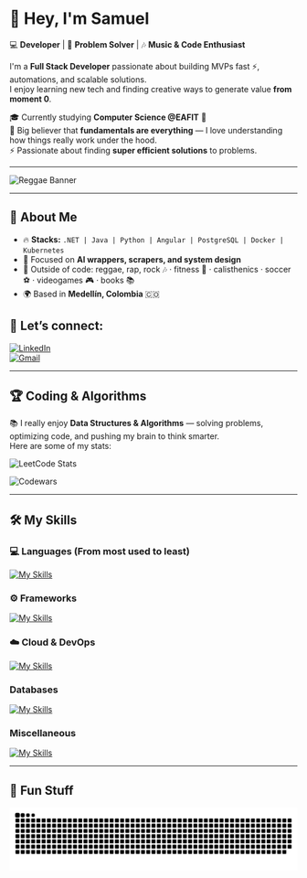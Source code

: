# 👋 Hey, I'm Samuel  

💻 **Developer** | 🚀 **Problem Solver** | 🎶 **Music & Code Enthusiast**  

I'm a **Full Stack Developer** passionate about building MVPs fast ⚡, automations, and scalable solutions.  
I enjoy learning new tech and finding creative ways to generate value **from moment 0**.  

🎓 Currently studying **Computer Science @EAFIT** 🏫  
🧠 Big believer that **fundamentals are everything** — I love understanding how things really work under the hood.  
⚡ Passionate about finding **super efficient solutions** to problems.  

---

![Reggae Banner](https://media0.giphy.com/media/v1.Y2lkPTc5MGI3NjExYzh6d2VzZW9ubnQydXplN3Yya3kxcXA3OHRmZ3czNzFkdmRncnpxNiZlcD12MV9pbnRlcm5hbF9naWZfYnlfaWQmY3Q9Zw/127sxeBDbOqdYk/giphy.gif)

---

## 🌟 About Me
- 🔥 **Stacks:** `.NET | Java | Python | Angular | PostgreSQL | Docker | Kubernetes`
- 🎯 Focused on **AI wrappers, scrapers, and system design**
- 🎸 Outside of code: reggae, rap, rock 🎶 · fitness 💪 · calisthenics · soccer ⚽ · videogames 🎮 · books 📚
- 🌍 Based in **Medellín, Colombia** 🇨🇴  

## 📩 **Let’s connect:**  
[![LinkedIn](https://img.shields.io/badge/LinkedIn-blue?style=flat-square&logo=linkedin)](https://www.linkedin.com/in/samuel-rend%C3%B3n-1bb68a240/)  
[![Gmail](https://img.shields.io/badge/Gmail-samiretru%40gmail.com-red?style=flat-square&logo=gmail&logoColor=white)](mailto:samiretru@gmail.com)


---

## 🏆 Coding & Algorithms  

📚 I really enjoy **Data Structures & Algorithms** — solving problems, optimizing code, and pushing my brain to think smarter.  
Here are some of my stats:  

![LeetCode Stats](https://leetcard.jacoblin.cool/rendxnn?theme=dark&font=Karma&ext=heatmap)  

![Codewars](https://www.codewars.com/users/Rendxnn/badges/large)  

---

## 🛠️ My Skills  

### 💻 Languages (From most used to least)
[![My Skills](https://skillicons.dev/icons?i=python,cs,java,js,ts,html,css,bash,cpp,c,go,php,r)](https://skillicons.dev)  

### ⚙️ Frameworks  
[![My Skills](https://skillicons.dev/icons?i=dotnet,spring,django,flask,fastapi)](https://skillicons.dev)  

### ☁️ Cloud & DevOps  
[![My Skills](https://skillicons.dev/icons?i=docker,aws,linux,ubuntu,wsl)](https://skillicons.dev)  

### Databases
[![My Skills](https://skillicons.dev/icons?i=postgres,sqlite,mysql,mongodb)](https://skillicons.dev) 

### Miscellaneous
[![My Skills](https://skillicons.dev/icons?i=git,github,gmail,postman,vscode,visualstudio,maven,nginx,notion,npm)](https://skillicons.dev) 

---

## 🐍 Fun Stuff  
![Snake animation](https://github.com/Platane/snk/raw/output/github-contribution-grid-snake.svg)
